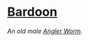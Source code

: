 # [Bardoon](https://hollowknight.wiki/w/Bardoon)

*An old male [Angler Worm](https://5e.tools/bestiary.html#angler%20worm_tob1-2023).*
